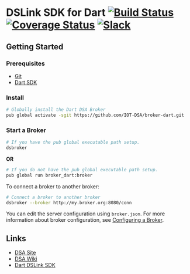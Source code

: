 # DSLink SDK for Dart [![Build Status](https://travis-ci.org/IOT-DSA/broker-dart.svg?branch=develop)](https://travis-ci.org/IOT-DSA/sdk-dslink-dart) [![Coverage Status](https://coveralls.io/repos/IOT-DSA/sdk-dslink-dart/badge.svg?branch=develop&service=github)](https://coveralls.io/github/IOT-DSA/sdk-dslink-dart?branch=develop) [![Slack](https://dsa-slack.herokuapp.com/badge.svg)](https://dsa-slack.herokuapp.com/)

## Getting Started

### Prerequisites

- [Git](https://git-scm.com/downloads)
- [Dart SDK](https://www.dartlang.org/downloads/)

### Install

```bash
# Globally install the Dart DSA Broker
pub global activate -sgit https://github.com/IOT-DSA/broker-dart.git
```

### Start a Broker

```bash
# If you have the pub global executable path setup.
dsbroker
```

**OR**

```bash
# If you do not have the pub global executable path setup.
pub global run broker_dart:broker
```

To connect a broker to another broker:

```bash
# Connect a broker to another broker
dsbroker --broker http://my.broker.org:8080/conn
```

You can edit the server configuration using `broker.json`. For more information about broker configuration, see
[Configuring a Broker](https://github.com/IOT-DSA/broker-dart/wiki).

## Links

- [DSA Site](http://iot-dsa.org/)
- [DSA Wiki](https://github.com/IOT-DSA/docs/wiki)
- [Dart DSLink SDK](https://github.com/IOT-DSA/sdk-dslink-dart)